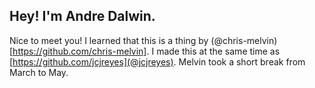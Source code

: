 ## Hey! I'm Andre Dalwin.

Nice to meet you! I learned that this is a thing by (@chris-melvin)[https://github.com/chris-melvin]. I made this at the same time as [https://github.com/jcjreyes](@jcjreyes). Melvin took a short break from March to May.
